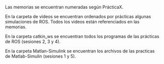 Las memorias se encuentran numeradas según PrácticaX.

En la carpeta de vídeos se encuentran ordenados por prácticas algunas simulaciones de ROS. Todos los videos están referenciados en las memorias.

En la carpeta catkin_ws se encuentran todos los programas de las prácticas de ROS (sesiones 2, 3 y 4).

En la carpeta Matlan-Simulink se encuentran los archivos de las practicas de Matlab-Simulin (sesiones 1 y 5).
